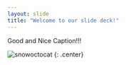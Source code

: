 ```yaml
---
layout: slide
title: "Welcome to our slide deck!"
---
```


Good and Nice Caption!!!

![snowoctocat](https://octodex.github.com/images/snowoctocat.png)
{: .center}
